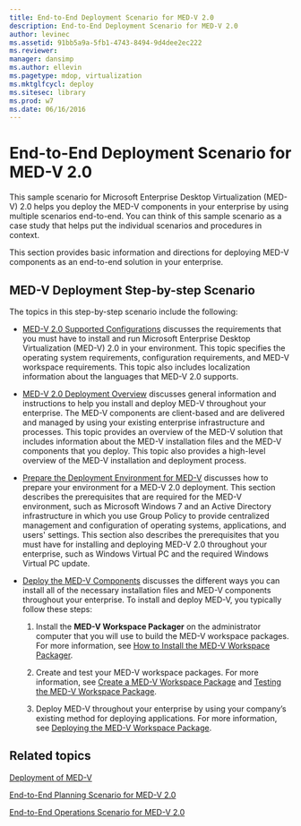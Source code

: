 ```yaml
---
title: End-to-End Deployment Scenario for MED-V 2.0
description: End-to-End Deployment Scenario for MED-V 2.0
author: levinec
ms.assetid: 91bb5a9a-5fb1-4743-8494-9d4dee2ec222
ms.reviewer: 
manager: dansimp
ms.author: ellevin
ms.pagetype: mdop, virtualization
ms.mktglfcycl: deploy
ms.sitesec: library
ms.prod: w7
ms.date: 06/16/2016
---
```



# End-to-End Deployment Scenario for MED-V 2.0


This sample scenario for Microsoft Enterprise Desktop Virtualization (MED-V) 2.0 helps you deploy the MED-V components in your enterprise by using multiple scenarios end-to-end. You can think of this sample scenario as a case study that helps put the individual scenarios and procedures in context.

This section provides basic information and directions for deploying MED-V components as an end-to-end solution in your enterprise.

## MED-V Deployment Step-by-step Scenario


The topics in this step-by-step scenario include the following:

-   [MED-V 2.0 Supported Configurations](med-v-20-supported-configurations.md) discusses the requirements that you must have to install and run Microsoft Enterprise Desktop Virtualization (MED-V) 2.0 in your environment. This topic specifies the operating system requirements, configuration requirements, and MED-V workspace requirements. This topic also includes localization information about the languages that MED-V 2.0 supports.

-   [MED-V 2.0 Deployment Overview](med-v-20-deployment-overview.md) discusses general information and instructions to help you install and deploy MED-V throughout your enterprise. The MED-V components are client-based and are delivered and managed by using your existing enterprise infrastructure and processes. This topic provides an overview of the MED-V solution that includes information about the MED-V installation files and the MED-V components that you deploy. This topic also provides a high-level overview of the MED-V installation and deployment process.

-   [Prepare the Deployment Environment for MED-V](prepare-the-deployment-environment-for-med-v.md) discusses how to prepare your environment for a MED-V 2.0 deployment. This section describes the prerequisites that are required for the MED-V environment, such as Microsoft Windows 7 and an Active Directory infrastructure in which you use Group Policy to provide centralized management and configuration of operating systems, applications, and users' settings. This section also describes the prerequisites that you must have for installing and deploying MED-V 2.0 throughout your enterprise, such as Windows Virtual PC and the required Windows Virtual PC update.

-   [Deploy the MED-V Components](deploy-the-med-v-components.md) discusses the different ways you can install all of the necessary installation files and MED-V components throughout your enterprise. To install and deploy MED-V, you typically follow these steps:

    1.  Install the **MED-V Workspace Packager** on the administrator computer that you will use to build the MED-V workspace packages. For more information, see [How to Install the MED-V Workspace Packager](how-to-install-the-med-v-workspace-packager.md).

    2.  Create and test your MED-V workspace packages. For more information, see [Create a MED-V Workspace Package](create-a-med-v-workspace-package.md) and [Testing the MED-V Workspace Package](testing-the-med-v-workspace-package.md).

    3.  Deploy MED-V throughout your enterprise by using your company’s existing method for deploying applications. For more information, see [Deploying the MED-V Workspace Package](deploying-the-med-v-workspace-package.md).

## Related topics


[Deployment of MED-V](deployment-of-med-v.md)

[End-to-End Planning Scenario for MED-V 2.0](end-to-end-planning-scenario-for-med-v-20.md)

[End-to-End Operations Scenario for MED-V 2.0](end-to-end-operations-scenario-for-med-v-20.md)

 

 





